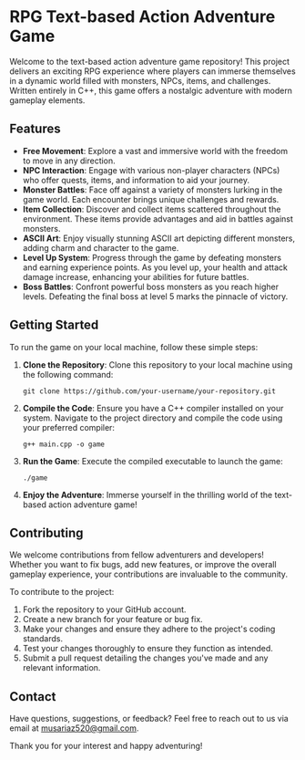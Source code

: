 # RPG Text-based Action Adventure Game

Welcome to the text-based action adventure game repository! This project delivers an exciting RPG experience where players can immerse themselves in a dynamic world filled with monsters, NPCs, items, and challenges. Written entirely in C++, this game offers a nostalgic adventure with modern gameplay elements.

## Features

- **Free Movement**: Explore a vast and immersive world with the freedom to move in any direction.
- **NPC Interaction**: Engage with various non-player characters (NPCs) who offer quests, items, and information to aid your journey.
- **Monster Battles**: Face off against a variety of monsters lurking in the game world. Each encounter brings unique challenges and rewards.
- **Item Collection**: Discover and collect items scattered throughout the environment. These items provide advantages and aid in battles against monsters.
- **ASCII Art**: Enjoy visually stunning ASCII art depicting different monsters, adding charm and character to the game.
- **Level Up System**: Progress through the game by defeating monsters and earning experience points. As you level up, your health and attack damage increase, enhancing your abilities for future battles.
- **Boss Battles**: Confront powerful boss monsters as you reach higher levels. Defeating the final boss at level 5 marks the pinnacle of victory.

## Getting Started

To run the game on your local machine, follow these simple steps:

1. **Clone the Repository**: Clone this repository to your local machine using the following command:
   ```
   git clone https://github.com/your-username/your-repository.git
   ```

2. **Compile the Code**: Ensure you have a C++ compiler installed on your system. Navigate to the project directory and compile the code using your preferred compiler:
   ```
   g++ main.cpp -o game
   ```

3. **Run the Game**: Execute the compiled executable to launch the game:
   ```
   ./game
   ```

4. **Enjoy the Adventure**: Immerse yourself in the thrilling world of the text-based action adventure game!

## Contributing

We welcome contributions from fellow adventurers and developers! Whether you want to fix bugs, add new features, or improve the overall gameplay experience, your contributions are invaluable to the community.

To contribute to the project:

1. Fork the repository to your GitHub account.
2. Create a new branch for your feature or bug fix.
3. Make your changes and ensure they adhere to the project's coding standards.
4. Test your changes thoroughly to ensure they function as intended.
5. Submit a pull request detailing the changes you've made and any relevant information.


## Contact

Have questions, suggestions, or feedback? Feel free to reach out to us via email at [musariaz520@gmail.com](musariaz520@gmail.com).

Thank you for your interest and happy adventuring!

